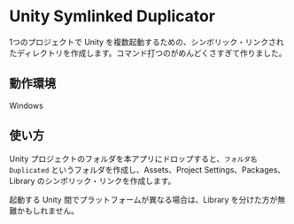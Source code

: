 # Unity Symlinked Duplicator

1つのプロジェクトで Unity を複数起動するための、シンボリック・リンクされたディレクトリを作成します。コマンド打つのがめんどくさすぎて作りました。

## 動作環境

Windows

## 使い方

Unity プロジェクトのフォルダを本アプリにドロップすると、`フォルダ名 Duplicated` というフォルダを作成し、Assets、Project Settings、Packages、Library のシンボリック・リンクを作成します。

起動する Unity 間でプラットフォームが異なる場合は、Library を分けた方が無難かもしれません。